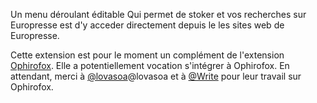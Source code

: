 Un menu déroulant éditable Qui permet de stoker et vos recherches sur Europresse est d'y acceder directement depuis le les sites web de Europresse.

Cette extension est pour le moment un complément de l'extension <a href="https://github.com/lovasoa/ophirofox">Ophirofox</a>.
Elle a potentiellement vocation s'intégrer à Ophirofox.
En attendant, merci à <a href="https://github.com/lovasoa">@lovasoa</a>@lovasoa et à <a href="https://github.com/Write">@Write</a> pour leur travail sur Ophirofox.